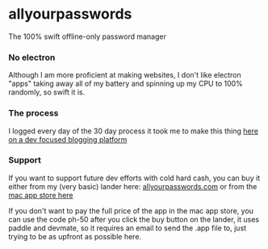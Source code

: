 # allyourpasswords
The 100% swift offline-only password manager

### No electron

Although I am more proficient at making websites, I don't like electron "apps" taking away all of my battery and spinning up my CPU to 100% randomly, so swift it is.

### The process

I logged every day of the 30 day process it took me to make this thing [here on a dev focused blogging platform](https://dev.to/swlkr/day-1-making-a-native-macos-password-manager-for-people-who-hate-the-cloud-3j68)

### Support

If you want to support future dev efforts with cold hard cash, you can buy it either from my (very basic) lander here: [allyourpasswords.com](https://allyourpasswords.com) or from the [mac app store here](https://itunes.apple.com/us/app/all-your-passwords/id1450537302?mt=12)

If you don't want to pay the full price of the app in the mac app store, you can use the code ph-50 after you click the buy button on the lander, it uses paddle and devmate, so it requires an email to send the .app file to, just trying to be as upfront as possible here.
